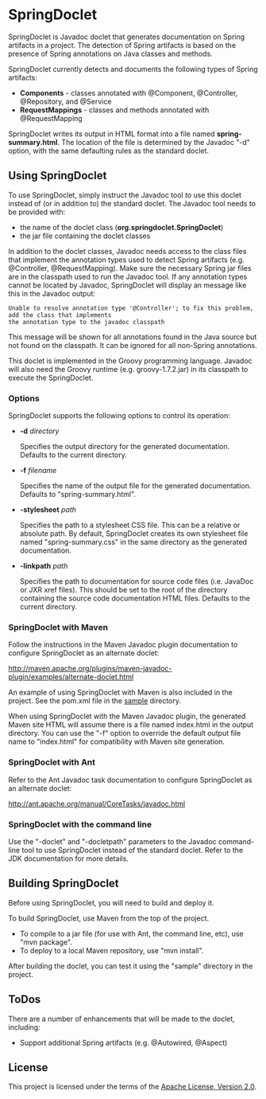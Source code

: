 # SpringDoclet

SpringDoclet is Javadoc doclet that generates documentation on Spring artifacts in a project. The detection of
Spring artifacts is based on the presence of Spring annotations on Java classes and methods.

SpringDoclet currently detects and documents the following types of Spring artifacts:

  + **Components** - classes annotated with @Component, @Controller, @Repository, and @Service
  + **RequestMappings** - classes and methods annotated with @RequestMapping

SpringDoclet writes its output in HTML format into a file named **spring-summary.html**. The location of the file is
determined by the Javadoc "-d" option, with the same defaulting rules as the standard doclet.

## Using SpringDoclet

To use SpringDoclet, simply instruct the Javadoc tool to use this doclet instead of (or in addition to) the standard
doclet. The Javadoc tool needs to be provided with:

  + the name of the doclet class (**org.springdoclet.SpringDoclet**)
  + the jar file containing the doclet classes

In addition to the doclet classes, Javadoc needs access to the class files that implement the annotation types
used to detect Spring artifacts (e.g. @Controller, @RequestMapping). Make sure the necessary Spring jar files are
in the classpath used to run the Javadoc tool. If any annotation types cannot be located by Javadoc, SpringDoclet will
display an message like this in the Javadoc output:

    Unable to resolve annotation type '@Controller'; to fix this problem, add the class that implements
    the annotation type to the javadoc classpath

This message will be shown for all annotations found in the Java source but not found on the classpath. It can be 
ignored for all non-Spring annotations.

This doclet is implemented in the Groovy programming language. Javadoc will also need the Groovy runtime (e.g.
groovy-1.7.2.jar) in its classpath to execute the SpringDoclet.

### Options

SpringDoclet supports the following options to control its operation:

  + **-d** _directory_

    Specifies the output directory for the generated documentation. Defaults to the current directory.

  + **-f** _filename_

    Specifies the name of the output file for the generated documentation. Defaults to "spring-summary.html".

  + **-stylesheet** _path_

    Specifies the path to a stylesheet CSS file. This can be a relative or absolute path. By default, SpringDoclet
    creates its own stylesheet file named "spring-summary.css" in the same directory as the generated documentation.
    
  + **-linkpath** _path_

    Specifies the path to documentation for source code files (i.e. JavaDoc or JXR xref files). This should be set
    to the root of the directory containing the source code documentation HTML files. Defaults to the current directory.

### SpringDoclet with Maven

Follow the instructions in the Maven Javadoc plugin documentation to configure SpringDoclet as an alternate doclet:

<http://maven.apache.org/plugins/maven-javadoc-plugin/examples/alternate-doclet.html>

An example of using SpringDoclet with Maven is also included in the project. See the pom.xml file in the
[sample](http://github.com/scottfrederick/springdoclet/tree/master/sample) directory.

When using SpringDoclet with the Maven Javadoc plugin, the generated Maven site HTML will assume there is a file named
index.html in the output directory. You can use the "-f" option to override the default output file name to
"index.html" for compatibility with Maven site generation.

### SpringDoclet with Ant

Refer to the Ant Javadoc task documentation to configure SpringDoclet as an alternate doclet:

<http://ant.apache.org/manual/CoreTasks/javadoc.html>

### SpringDoclet with the command line

Use the "-doclet" and "-docletpath" parameters to the Javadoc command-line tool to use SpringDoclet instead of the
standard doclet. Refer to the JDK documentation for more details.

## Building SpringDoclet

Before using SpringDoclet, you will need to build and deploy it.

To build SpringDoclet, use Maven from the top of the project.

  + To compile to a jar file (for use with Ant, the command line, etc), use "mvn package".
  + To deploy to a local Maven repository, use "mvn install".

After building the doclet, you can test it using the "sample" directory in the project. 

## ToDos

There are a number of enhancements that will be made to the doclet, including:

  + Support additional Spring artifacts (e.g. @Autowired, @Aspect)

## License

This project is licensed under the terms of the [Apache License, Version 2.0](http://www.apache.org/licenses/LICENSE-2.0.html).

